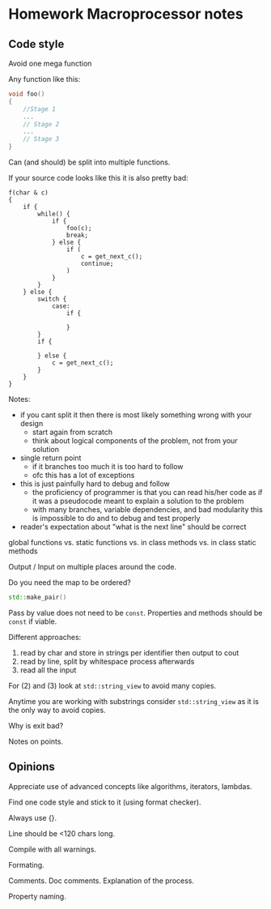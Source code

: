 # Homework Macroprocessor notes

## Code style


Avoid one mega function


Any function like this:
```c++
void foo()
{
	//Stage 1
	...
	// Stage 2
	...
	// Stage 3
}
```
Can (and should) be split into multiple functions.


If your source code looks like this it is also pretty bad:
```
f(char & c)
{
	if {
		while() {
			if {
				foo(c);
				break;
			} else {
				if (
					c = get_next_c();
					continue;
				)
			}
		}
	} else {
		switch {
			case:
				if {

				}
		}
		if {

		} else {
			c = get_next_c();
		}
	}
}
```

Notes:
* if you cant split it then there is most likely something wrong with your design
	* start again from scratch
	* think about logical components of the problem, not from your solution
* single return point
	* if it branches too much it is too hard to follow
	* ofc this has a lot of exceptions
* this is just painfully hard to debug and follow
	* the proficiency of programmer is that you can read his/her code as if it was a pseudocode meant to explain a solution to the problem
	* with many branches, variable dependencies, and bad modularity this is impossible to do and to debug and test properly
* reader's expectation about "what is the next line" should be correct

global functions vs. static functions vs. in class methods vs. in class static methods

Output / Input on multiple places around the code.

Do you need the map to be ordered?

```c++
std::make_pair()
```

Pass by value does not need to be `const`.
Properties and methods should be `const` if viable.

Different approaches:
1. read by char and store in strings per identifier then output to cout
2. read by line, split by whitespace process afterwards
3. read all the input

For (2) and (3) look at `std::string_view` to avoid many copies.

Anytime you are working with substrings consider `std::string_view` as it is the only way to avoid copies.

Why is exit bad?

Notes on points.


## Opinions

Appreciate use of advanced concepts like algorithms, iterators, lambdas.

Find one code style and stick to it (using format checker).

Always use {}.

Line should be <120 chars long.

Compile with all warnings.

Formating.

Comments. Doc comments. Explanation of the process.

Property naming.
